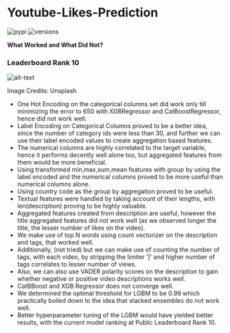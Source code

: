 # Youtube-Likes-Prediction

![pypi](https://img.shields.io/pypi/v/pybadges.svg)
![versions](https://img.shields.io/pypi/pyversions/pybadges.svg)

**What Worked and What Did Not?**

### Leaderboard Rank 10

![alt-text](https://images.unsplash.com/photo-1495106245177-55dc6f43e83f?ixlib=rb-1.2.1&ixid=eyJhcHBfaWQiOjEyMDd9&auto=format&fit=crop&w=1350&q=80)

Image Credits: Unsplash


- One Hot Encoding on the categorical columns set did work only till minimizing the error to 650 with XGBRegressor and CatBoostRegressor, hence did not work well.
-  Label Encoding on Categorical Columns proved to be a better idea, since the number of category ids were less than 30, and further we can use their label encoded values to create aggregation based features.
- The numerical columns are highly correlated to the target variable, hence it performs decently well alone too, but aggregated features from them would be more beneficial.
- Using transformed min,max,sum,mean features with group by using the label encoded and the numerical columns proved to be more useful than numerical columns alone.
- Using country code as the group by aggregation proved to be useful.
- Textual features were handled by taking account of their lengths, with len(description) proving to be highly valuable.
- Aggregated features created from description are useful, however the title aggregated features did not work well (as we observed longer the title, the lesser number of likes on the video).
- We make use of top N words using count vectorizer on the description and tags, that worked well.
- Additionally, (not tried) but we can make use of counting the number of tags, with each video, by stripping the limiter '|' and higher number of tags correlates to lesser number of views.
- Also, we can also use VADER polarity scores on the description to gain whether negative or positive video descriptions works well.
- CatBBoost and XGB Regressor does not converge well.
- We determined the optimal threshold for LGBM to be 0.99 which practically boiled down to the idea that stacked ensembles do not work well.
- Better hyperparameter tuning of the LGBM would have yielded better results, with the current model ranking at Public Leaderboard Rank 10.
